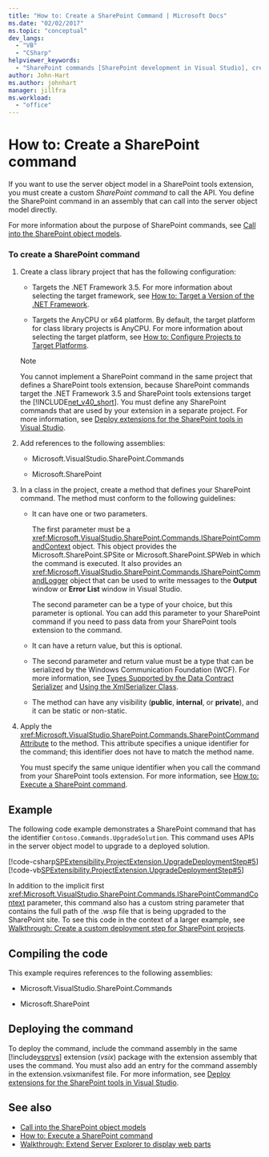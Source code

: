 ```yaml
---
title: "How to: Create a SharePoint Command | Microsoft Docs"
ms.date: "02/02/2017"
ms.topic: "conceptual"
dev_langs:
  - "VB"
  - "CSharp"
helpviewer_keywords:
  - "SharePoint commands [SharePoint development in Visual Studio], creating"
author: John-Hart
ms.author: johnhart
manager: jillfra
ms.workload:
  - "office"
---
```

# How to: Create a SharePoint command
  If you want to use the server object model in a SharePoint tools extension, you must create a custom *SharePoint command* to call the API. You define the SharePoint command in an assembly that can call into the server object model directly.

 For more information about the purpose of SharePoint commands, see [Call into the SharePoint object models](../sharepoint/calling-into-the-sharepoint-object-models.md).

### To create a SharePoint command

1. Create a class library project that has the following configuration:

    - Targets the .NET Framework 3.5. For more information about selecting the target framework, see [How to: Target a Version of the .NET Framework](../ide/how-to-target-a-version-of-the-dotnet-framework.md).

    - Targets the AnyCPU or x64 platform. By default, the target platform for class library projects is AnyCPU. For more information about selecting the target platform, see [How to: Configure Projects to Target Platforms](../ide/how-to-configure-projects-to-target-platforms.md).

    > [!NOTE]
    > You cannot implement a SharePoint command in the same project that defines a SharePoint tools extension, because SharePoint commands target the .NET Framework 3.5 and SharePoint tools extensions target the [!INCLUDE[net_v40_short](../sharepoint/includes/net-v40-short-md.md)]. You must define any SharePoint commands that are used by your extension in a separate project. For more information, see [Deploy extensions for the SharePoint tools in Visual Studio](../sharepoint/deploying-extensions-for-the-sharepoint-tools-in-visual-studio.md).

2. Add references to the following assemblies:

    - Microsoft.VisualStudio.SharePoint.Commands

    - Microsoft.SharePoint

3. In a class in the project, create a method that defines your SharePoint command. The method must conform to the following guidelines:

    - It can have one or two parameters.

         The first parameter must be a <xref:Microsoft.VisualStudio.SharePoint.Commands.ISharePointCommandContext> object. This object provides the Microsoft.SharePoint.SPSite or Microsoft.SharePoint.SPWeb in which the command is executed. It also provides an <xref:Microsoft.VisualStudio.SharePoint.Commands.ISharePointCommandLogger> object that can be used to write messages to the **Output** window or **Error List** window in Visual Studio.

         The second parameter can be a type of your choice, but this parameter is optional. You can add this parameter to your SharePoint command if you need to pass data from your SharePoint tools extension to the command.

    - It can have a return value, but this is optional.

    - The second parameter and return value must be a type that can be serialized by the Windows Communication Foundation (WCF). For more information, see [Types Supported by the Data Contract Serializer](/dotnet/framework/wcf/feature-details/types-supported-by-the-data-contract-serializer) and [Using the XmlSerializer Class](/dotnet/framework/wcf/feature-details/using-the-xmlserializer-class).

    - The method can have any visibility (**public**, **internal**, or **private**), and it can be static or non-static.

4. Apply the <xref:Microsoft.VisualStudio.SharePoint.Commands.SharePointCommandAttribute> to the method. This attribute specifies a unique identifier for the command; this identifier does not have to match the method name.

     You must specify the same unique identifier when you call the command from your SharePoint tools extension. For more information, see [How to: Execute a SharePoint command](../sharepoint/how-to-execute-a-sharepoint-command.md).

## Example
 The following code example demonstrates a SharePoint command that has the identifier `Contoso.Commands.UpgradeSolution`. This command uses APIs in the server object model to upgrade to a deployed solution.

 [!code-csharp[SPExtensibility.ProjectExtension.UpgradeDeploymentStep#5](../sharepoint/codesnippet/CSharp/UpgradeDeploymentStep/SharePointCommands/Commands.cs#5)]
 [!code-vb[SPExtensibility.ProjectExtension.UpgradeDeploymentStep#5](../sharepoint/codesnippet/VisualBasic/upgradedeploymentstep/sharepointcommands/commands.vb#5)]

 In addition to the implicit first <xref:Microsoft.VisualStudio.SharePoint.Commands.ISharePointCommandContext> parameter, this command also has a custom string parameter that contains the full path of the .wsp file that is being upgraded to the SharePoint site. To see this code in the context of a larger example, see [Walkthrough: Create a custom deployment step for SharePoint projects](../sharepoint/walkthrough-creating-a-custom-deployment-step-for-sharepoint-projects.md).

## Compiling the code
 This example requires references to the following assemblies:

- Microsoft.VisualStudio.SharePoint.Commands

- Microsoft.SharePoint

## Deploying the command
 To deploy the command, include the command assembly in the same [!include[vsprvs](../sharepoint/includes/vsprvs-md.md)] extension (*vsix*) package with the extension assembly that uses the command. You must also add an entry for the command assembly in the extension.vsixmanifest file. For more information, see [Deploy extensions for the SharePoint tools in Visual Studio](../sharepoint/deploying-extensions-for-the-sharepoint-tools-in-visual-studio.md).

## See also
- [Call into the SharePoint object models](../sharepoint/calling-into-the-sharepoint-object-models.md)
- [How to: Execute a SharePoint command](../sharepoint/how-to-execute-a-sharepoint-command.md)
- [Walkthrough: Extend Server Explorer to display web parts](../sharepoint/walkthrough-extending-server-explorer-to-display-web-parts.md)
